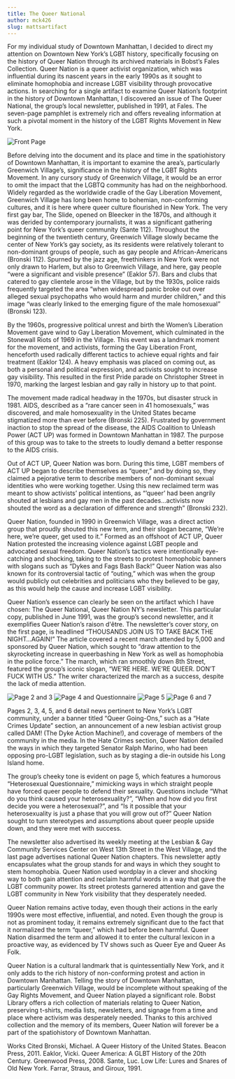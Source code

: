 ```yaml
---
title: The Queer National
author: mck426
slug: mattsartifact
---
```


For my individual study of Downtown Manhattan, I decided to direct my attention on Downtown New York’s  LGBT history, specifically focusing on the history of Queer Nation through its archived materials in Bobst’s Fales Collection. Queer Nation is a queer activist organization, which was influential during its nascent years in the early 1990s as it sought to eliminate homophobia and increase LGBT visibility through provocative actions. In searching for a single artifact to examine Queer Nation’s footprint in the history of Downtown Manhattan, I discovered an issue of The Queer National, the group’s local newsletter, published in 1991, at Fales. The seven-page pamphlet is extremely rich and offers revealing information at such a pivotal moment in the history of the LGBT Rights Movement in New York.

![Front Page](https://i.imgur.com/ymJEpKA.jpg)

Before delving into the document and its place and time in the spatiohistory of Downtown Manhattan, it is important to examine the area’s, particularly Greenwich Village’s, significance in the history of the LGBT Rights Movement. In any cursory study of Greenwich Village, it would be an error to omit the impact that the LGBTQ community has had on the neighborhood. Widely regarded as the worldwide cradle of the Gay Liberation Movement, Greenwich Village has long been home to bohemian, non-conforming cultures, and it is here where queer culture flourished in New York. The very first gay bar, The Slide, opened on Bleecker in the 1870s, and although it was derided by contemporary journalists, it was a significant gathering point for New York’s queer community (Sante 112). Throughout the beginning of the twentieth century, Greenwich Village slowly became the center of New York’s gay society, as its residents were relatively tolerant to non-dominant groups of people, such as gay people and African-Americans (Bronski 112). Spurned by the jazz age, freethinkers in New York were not only drawn to Harlem, but also to Greenwich Village, and here, gay people “were a significant and visible presence” (Eaklor 57). Bars and clubs that catered to gay clientele arose in the Village, but by the 1930s, police raids frequently targeted the area “when widespread panic broke out over alleged sexual psychopaths who would harm and murder children,” and this image “was clearly linked to the emerging figure of the male homosexual” (Bronski 123).

By the 1960s, progressive political unrest and birth the Women’s Liberation Movement gave wind to Gay Liberation Movement, which culminated in the Stonewall Riots of 1969 in the Village. This event was a landmark moment for the movement, and activists, forming the Gay Liberation Front, henceforth used radically different tactics to achieve equal rights and fair treatment (Eaklor 124). A heavy emphasis was placed on coming out, as both a personal and political expression, and activists sought to increase gay visibility. This resulted in the first Pride parade on Christopher Street in 1970, marking the largest lesbian and gay rally in history up to that point.

The movement made radical headway in the 1970s, but disaster struck in 1981. AIDS, described as a “rare cancer seen in 41 homosexuals,” was discovered, and male homosexuality in the United States became stigmatized more than ever before (Bronski 225). Frustrated by government inaction to stop the spread of the disease, the AIDS Coalition to Unleash Power (ACT UP) was formed in Downtown Manhattan in 1987. The purpose of this group was to take to the streets to loudly demand a better response to the AIDS crisis.

Out of ACT UP, Queer Nation was born. During this time, LGBT members of ACT UP began to describe themselves as “queer,” and by doing so, they claimed a pejorative term to describe members of non-dominant sexual identities who were working together. Using this new reclaimed term was meant to show activists’ political intentions, as “’queer’ had been angrily shouted at lesbians and gay men in the past decades…activists now shouted the word as a declaration of difference and strength” (Bronski 232).

Queer Nation, founded in 1990 in Greenwich Village, was a direct action group that proudly shouted this new term, and their slogan became, “We’re here, we’re queer, get used to it.” Formed as an offshoot of ACT UP, Queer Nation protested the increasing violence against LGBT people and advocated sexual freedom. Queer Nation’s tactics were intentionally eye-catching and shocking, taking to the streets to protest homophobic banners with slogans such as “Dykes and Fags Bash Back!” Queer Nation was also known for its controversial tactic of “outing,” which was when the group would publicly out celebrities and politicians who they believed to be gay, as this would help the cause and increase LGBT visibility.

Queer Nation’s essence can clearly be seen on the artifact which I have chosen: The Queer National, Queer Nation NY’s newsletter. This particular copy, published in June 1991, was the group’s second newsletter, and it exemplifies Queer Nation’s raison d'être. The newsletter’s cover story, on the first page, is headlined “THOUSANDS JOIN US TO TAKE BACK THE NIGHT…AGAIN!” The article covered a recent march attended by 5,000 and sponsored by Queer Nation, which sought to “draw attention to the skyrocketing increase in queerbashing in New York as well as homophobia in the police force.” The march, which ran smoothly down 8th Street, featured the group’s iconic slogan, “WE’RE HERE. WE’RE QUEER. DON’T FUCK WITH US.” The writer characterized the march as a success, despite the lack of media attention.

![Page 2 and 3](https://i.imgur.com/J4A23Sq.jpg)
![Page 4 and Questionnaire](https://i.imgur.com/dJd3kTQ.jpg)
![Page 5](https://i.imgur.com/y228hAT.jpg)
![Page 6 and 7](https://i.imgur.com/nINZGDk.jpg)

Pages 2, 3, 4, 5, and 6 detail news pertinent to New York’s LGBT community, under a banner titled “Queer Going-Ons,” such as a “Hate Crimes Update” section, an announcement of a new lesbian activist group called DAM! (The Dyke Action Machine!), and coverage of members of the community in the media. In the Hate Crimes section, Queer Nation detailed the ways in which they targeted Senator Ralph Marino, who had been opposing pro-LGBT legislation, such as by staging a die-in outside his Long Island home.

The group’s cheeky tone is evident on page 5, which features a humorous “Heterosexual Questionnaire,” mimicking ways in which straight people have forced queer people to defend their sexuality. Questions include “What do you think caused your heterosexuality?”, “When and how did you first decide you were a heterosexual?”, and “Is it possible that your heterosexuality is just a phase that you will grow out of?” Queer Nation sought to turn stereotypes and assumptions about queer people upside down, and they were met with success.

The newsletter also advertised its weekly meeting at the Lesbian & Gay Community Services Center on West 13th Street in the West Village, and the last page advertises national Queer Nation chapters. This newsletter aptly encapsulates what the group stands for and ways in which they sought to stem homophobia. Queer Nation used wordplay in a clever and shocking way to both gain attention and reclaim harmful words in a way that gave the LGBT community power. Its street protests garnered attention and gave the LGBT community in New York visibility that they desperately needed.

Queer Nation remains active today, even though their actions in the early 1990s were most effective, influential, and noted. Even though the group is not as prominent today, it remains extremely significant due to the fact that it normalized the term “queer,” which had before been harmful. Queer Nation disarmed the term and allowed it to enter the cultural lexicon in a proactive way, as evidenced by TV shows such as Queer Eye and Queer As Folk.

Queer Nation is a cultural landmark that is quintessentially New York, and it only adds to the rich history of non-conforming protest and action in Downtown Manhattan. Telling the story of Downtown Manhattan, particularly Greenwich Village, would be incomplete without speaking of the Gay Rights Movement, and Queer Nation played a significant role. Bobst Library offers a rich collection of materials relating to Queer Nation, preserving t-shirts, media lists, newsletters, and signage from a time and place where activism was desperately needed. Thanks to this archived collection and the memory of its members, Queer Nation will forever be a part of the spatiohistory of Downtown Manhattan.  

Works Cited
Bronski, Michael. A Queer History of the United States. Beacon Press, 2011.
Eaklor, Vicki. Queer America: A GLBT History of the 20th Century. Greenwood Press, 2008.
Sante, Luc. Low Life: Lures and Snares of Old New York. Farrar, Straus, and Giroux, 1991.
